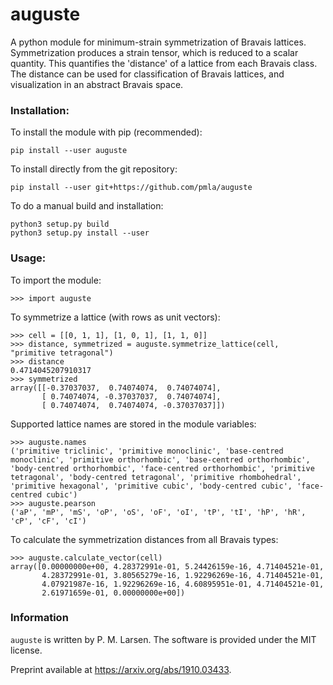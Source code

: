 # auguste

A python module for minimum-strain symmetrization of Bravais lattices.  Symmetrization produces a strain tensor, which is reduced to a scalar quantity.  This quantifies the 'distance' of a lattice from each Bravais class.  The distance can be used for classification of Bravais lattices, and visualization in an abstract Bravais space.


### Installation:

To install the module with pip (recommended):
```
pip install --user auguste
```

To install directly from the git repository:
```
pip install --user git+https://github.com/pmla/auguste
```

To do a manual build and installation:
```
python3 setup.py build
python3 setup.py install --user
```

### Usage:
To import the module:
```
>>> import auguste
```

To symmetrize a lattice (with rows as unit vectors):
```
>>> cell = [[0, 1, 1], [1, 0, 1], [1, 1, 0]]
>>> distance, symmetrized = auguste.symmetrize_lattice(cell, "primitive tetragonal")
>>> distance
0.4714045207910317
>>> symmetrized
array([[-0.37037037,  0.74074074,  0.74074074],
       [ 0.74074074, -0.37037037,  0.74074074],
       [ 0.74074074,  0.74074074, -0.37037037]])
```

Supported lattice names are stored in the module variables:
```
>>> auguste.names
('primitive triclinic', 'primitive monoclinic', 'base-centred monoclinic', 'primitive orthorhombic', 'base-centred orthorhombic', 'body-centred orthorhombic', 'face-centred orthorhombic', 'primitive tetragonal', 'body-centred tetragonal', 'primitive rhombohedral', 'primitive hexagonal', 'primitive cubic', 'body-centred cubic', 'face-centred cubic')
>>> auguste.pearson
('aP', 'mP', 'mS', 'oP', 'oS', 'oF', 'oI', 'tP', 'tI', 'hP', 'hR', 'cP', 'cF', 'cI')
```
To calculate the symmetrization distances from all Bravais types:
```
>>> auguste.calculate_vector(cell)
array([0.00000000e+00, 4.28372991e-01, 5.24426159e-16, 4.71404521e-01,
       4.28372991e-01, 3.80565279e-16, 1.92296269e-16, 4.71404521e-01,
       4.07921987e-16, 1.92296269e-16, 4.60895951e-01, 4.71404521e-01,
       2.61971659e-01, 0.00000000e+00])
```

### Information
`auguste` is written by P. M. Larsen.  The software is provided under the MIT license.

Preprint available at https://arxiv.org/abs/1910.03433.
